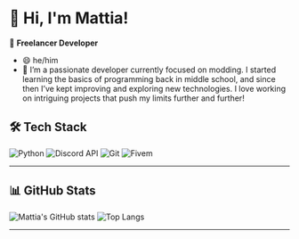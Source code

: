# 👋 Hi, I'm Mattia!

🎯 **Freelancer Developer**
- 😄 he/him  
- 🔭 I’m a passionate developer currently focused on modding. I started learning the basics of programming back in middle school, and since then I’ve kept improving and exploring new technologies. I love working on intriguing projects that push my limits further and further!


## 🛠️ **Tech Stack**

![Python](https://img.shields.io/badge/Python-3776AB?style=for-the-badge&logo=python&logoColor=white)
![Discord API](https://img.shields.io/badge/Discord-7289DA?style=for-the-badge&logo=discord&logoColor=white)
![Git](https://img.shields.io/badge/Git-F05032?style=for-the-badge&logo=git&logoColor=white)
![Fivem](https://img.shields.io/badge/Fivem-F28500?style=for-the-badge&logo=fivem&logoColor=black)

---

## 📊 **GitHub Stats**

![Mattia's GitHub stats](https://github-readme-stats.vercel.app/api?username=mattiax5&show_icons=true&theme=dark&hide_title=true)
![Top Langs](https://github-readme-stats.vercel.app/api/top-langs/?username=mattiax5&layout=compact&theme=dark)

---
